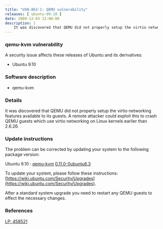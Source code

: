 ```yaml
---
title: "USN-863-1: QEMU vulnerability"
releases: [ ubuntu-09.10 ]
date: 2009-12-03 12:00:00
description: |
    It was discovered that QEMU did not properly setup the virtio networking features available to its guests. A remote attacker could exploit this to crash QEMU guests which use virtio networking on Linux kernels earlier than 2.6.26. 
--- 
```

 
### qemu-kvm vulnerability

A security issue affects these releases of Ubuntu and its derivatives:

* Ubuntu 9.10

### Software description

* qemu-kvm 

### Details

It was discovered that QEMU did not properly setup the virtio networking features available to its guests. A remote attacker could exploit this to crash QEMU guests which use virtio networking on Linux kernels earlier than 2.6.26. 

### Update instructions

The problem can be corrected by updating your system to the following package version:

Ubuntu 9.10
 : [qemu-kvm](https://launchpad.net/ubuntu/+source/qemu-kvm) <span> [0.11.0-0ubuntu6.3](https://launchpad.net/ubuntu/+source/qemu-kvm/0.11.0-0ubuntu6.3) </span> 

To update your system, please follow these instructions: [https://wiki.ubuntu.com/Security/Upgrades](https://wiki.ubuntu.com/Security/Upgrades).

After a standard system upgrade you need to restart any QEMU guests to effect the necessary changes. 

### References

 [LP: 458521](https://launchpad.net/bugs/458521)
 
